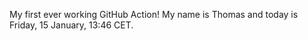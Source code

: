 My first ever working GitHub Action!
My name is Thomas and today is Friday, 15 January, 13:46 CET. 
